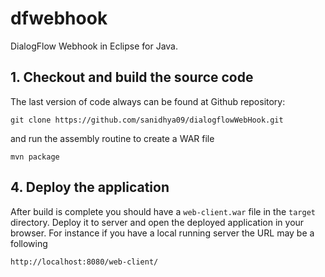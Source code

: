 # dfwebhook
DialogFlow Webhook in Eclipse for Java.

## 1. Checkout and build the source code

The last version of code always can be found at Github repository:

    git clone https://github.com/sanidhya09/dialogflowWebHook.git

and run the assembly routine to create a WAR file

    mvn package

## 4. Deploy the application

After build is complete you should have a `web-client.war` file in the `target`
directory. Deploy it to server and open the deployed application in your browser. For instance if
you have a local running server the URL may be a following

    http://localhost:8080/web-client/

